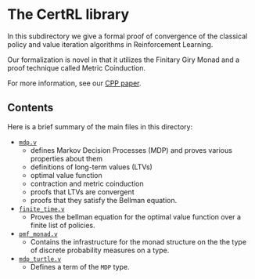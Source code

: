 # The CertRL library

In this subdirectory we give a formal proof of convergence of the classical policy and value iteration algorithms in Reinforcement Learning. 

Our formalization is novel in that it utilizes the Finitary Giry Monad and a proof technique called Metric Coinduction. 

For more information, see our [CPP paper](https://dl.acm.org/doi/10.1145/3437992.3439927). 

## Contents
Here is a brief summary of the main files in this directory:

* [`mdp.v`](https://github.com/IBM/FormalML/blob/master/coq/CertRL/mdp.v)
  * defines Markov Decision Processes (MDP) and proves various properties about them
  * definitions of long-term values (LTVs)
  * optimal value function
  * contraction and metric coinduction
  * proofs that LTVs are convergent
  * proofs that they satisfy the Bellman equation.
* [`finite_time.v`](https://github.com/IBM/FormalML/blob/master/coq/CertRL/finite_time.v)
  * Proves the bellman equation for the optimal value function over a finite list of policies.  
* [`pmf_monad.v`](https://github.com/IBM/FormalML/blob/master/coq/CertRL/pmf_monad.v)
  * Contains the infrastructure for the monad structure on the the type of discrete probability measures on a type. 
* [`mdp_turtle.v`](https://github.com/IBM/FormalML/blob/master/coq/CertRL/mdp_turtle.v)
  * Defines a term of the `MDP` type.

